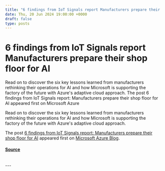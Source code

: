 ```yaml
---
title: "6 findings from IoT Signals report Manufacturers prepare their shop floor for AI"
date: Thu, 20 Jun 2024 19:00:00 +0000
draft: false
type: posts
---
```

# 6 findings from IoT Signals report Manufacturers prepare their shop floor for AI





Read on to discover the six key lessons learned from manufacturers rethinking their operations for AI and how Microsoft is supporting the factory of the future with Azure's adaptive cloud approach. The post 6 findings from IoT Signals report: Manufacturers prepare their shop floor for AI appeared first on Microsoft Azure

Read on to discover the six key lessons learned from manufacturers rethinking their operations for AI and how Microsoft is supporting the factory of the future with Azure's adaptive cloud approach.

The post [6 findings from IoT Signals report: Manufacturers prepare their shop floor for AI](https://www.microsoft.com/en-us/industry/blog/manufacturing-and-mobility/2024/06/20/6-findings-from-iot-signals-report-manufacturers-prepare-their-shop-floor-for-ai/) appeared first on [Microsoft Azure Blog](https://azure.microsoft.com/en-us/blog).

#### [Source](https://www.microsoft.com/en-us/industry/blog/manufacturing-and-mobility/2024/06/20/6-findings-from-iot-signals-report-manufacturers-prepare-their-shop-floor-for-ai/)

<br/>
---
